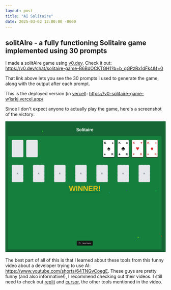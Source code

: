 ```yaml
---
layout: post
title: "AI Solitaire"
date: 2025-03-02 12:00:00 -0000
---
```


## solitAIre - a fully functioning Solitaire game implemented using 30 prompts

I made a solitAIre game using [v0.dev](https://v0.dev/). Check it out: <https://v0.dev/chat/solitaire-game-B6BdOCKTGH1?b=b_gGPzRx1dFk4&f=0>

That link above lets you see the 30 prompts I used to generate the game, along with the output after each prompt.

This is the deployed version (in [vercel](https://vercel.com/)): <https://v0-solitaire-game-w1srkj.vercel.app/>

Since I don't expect anyone to actually play the game, here's a screenshot of the victory:

<p align="center">
  <img src="/images/solitAIre-victory.png" title="WINNER" width="" />
</p>


The best part of all of this is that I learned about these tools from this funny video about a developer trying to use AI: <https://www.youtube.com/shorts/64TNGvCoegE>. These guys are pretty funny (and also informative!), I recommend checking out their videos. I still need to check out [replit](https://replit.com) and [cursor](https://www.cursor.com), the other tools mentioned in the video.
